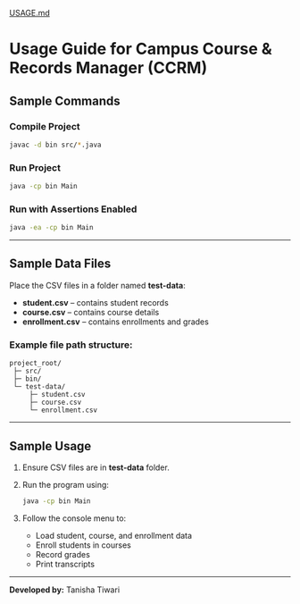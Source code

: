 [USAGE.md](https://github.com/user-attachments/files/22522162/USAGE.md)
# Usage Guide for Campus Course & Records Manager (CCRM)

## Sample Commands

### Compile Project
```bash
javac -d bin src/*.java
```

### Run Project
```bash
java -cp bin Main
```

### Run with Assertions Enabled
```bash
java -ea -cp bin Main
```

---

## Sample Data Files

Place the CSV files in a folder named **test-data**:

- **student.csv** – contains student records  
- **course.csv** – contains course details  
- **enrollment.csv** – contains enrollments and grades  

### Example file path structure:

```
project_root/
 ├─ src/
 ├─ bin/
 └─ test-data/
     ├─ student.csv
     ├─ course.csv
     └─ enrollment.csv
```

---

## Sample Usage

1. Ensure CSV files are in **test-data** folder.  

2. Run the program using:  
   ```bash
   java -cp bin Main
   ```

3. Follow the console menu to:
   - Load student, course, and enrollment data  
   - Enroll students in courses  
   - Record grades  
   - Print transcripts  

---

**Developed by:** Tanisha Tiwari
